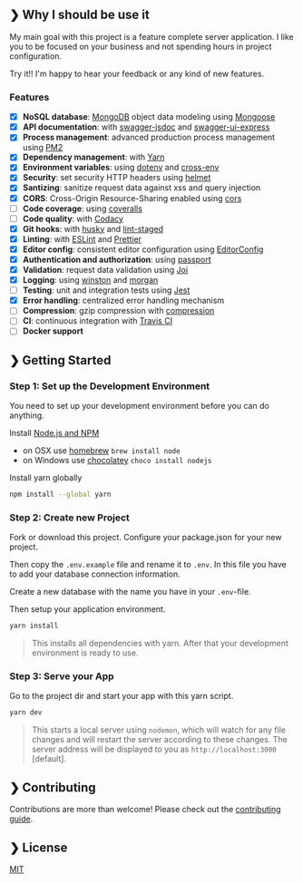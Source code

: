 

## ❯ Why I should be use it

My main goal with this project is a feature complete server application.
I like you to be focused on your business and not spending hours in project configuration.

Try it!! I'm happy to hear your feedback or any kind of new features.

### Features

- [x] **NoSQL database**: [MongoDB](https://www.mongodb.com) object data modeling using [Mongoose](https://mongoosejs.com)
- [x] **API documentation**: with [swagger-jsdoc](https://github.com/Surnet/swagger-jsdoc) and [swagger-ui-express](https://github.com/scottie1984/swagger-ui-express)
- [x] **Process management**: advanced production process management using [PM2](https://pm2.keymetrics.io)
- [x] **Dependency management**: with [Yarn](https://yarnpkg.com)
- [x] **Environment variables**: using [dotenv](https://github.com/motdotla/dotenv) and [cross-env](https://github.com/kentcdodds/cross-env#readme)
- [x] **Security**: set security HTTP headers using [helmet](https://helmetjs.github.io)
- [x] **Santizing**: sanitize request data against xss and query injection
- [x] **CORS**: Cross-Origin Resource-Sharing enabled using [cors](https://github.com/expressjs/cors)
- [ ] **Code coverage**: using [coveralls](https://coveralls.io)
- [ ] **Code quality**: with [Codacy](https://www.codacy.com)
- [x] **Git hooks**: with [husky](https://github.com/typicode/husky) and [lint-staged](https://github.com/okonet/lint-staged)
- [x] **Linting**: with [ESLint](https://eslint.org) and [Prettier](https://prettier.io)
- [x] **Editor config**: consistent editor configuration using [EditorConfig](https://editorconfig.org)
- [x] **Authentication and authorization**: using [passport](http://www.passportjs.org)
- [x] **Validation**: request data validation using [Joi](https://github.com/hapijs/joi)
- [x] **Logging**: using [winston](https://github.com/winstonjs/winston) and [morgan](https://github.com/expressjs/morgan)
- [ ] **Testing**: unit and integration tests using [Jest](https://jestjs.io)
- [x] **Error handling**: centralized error handling mechanism
- [ ] **Compression**: gzip compression with [compression](https://github.com/expressjs/compression)
- [ ] **CI**: continuous integration with [Travis CI](https://travis-ci.org)
- [ ] **Docker support**

## ❯ Getting Started

### Step 1: Set up the Development Environment

You need to set up your development environment before you can do anything.

Install [Node.js and NPM](https://nodejs.org/en/download/)

- on OSX use [homebrew](http://brew.sh) `brew install node`
- on Windows use [chocolatey](https://chocolatey.org/) `choco install nodejs`

Install yarn globally

```bash
npm install --global yarn
```

### Step 2: Create new Project

Fork or download this project. Configure your package.json for your new project.

Then copy the `.env.example` file and rename it to `.env`. In this file you have to add your database connection information.

Create a new database with the name you have in your `.env`-file.

Then setup your application environment.

```bash
yarn install
```

> This installs all dependencies with yarn. After that your development environment is ready to use.

### Step 3: Serve your App

Go to the project dir and start your app with this yarn script.

```bash
yarn dev
```

> This starts a local server using `nodemon`, which will watch for any file changes and will restart the server according to these changes.
> The server address will be displayed to you as `http://localhost:3000` [default].

## ❯ Contributing

Contributions are more than welcome! Please check out the [contributing guide](CONTRIBUTING.md).

## ❯ License

[MIT](LICENSE)
